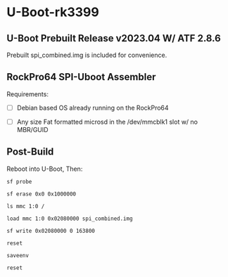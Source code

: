 # U-Boot-rk3399
## U-Boot Prebuilt Release v2023.04 W/ ATF 2.8.6

Prebuilt spi_combined.img is included for convenience.

## RockPro64 SPI-Uboot Assembler

Requirements:

* [ ] Debian based OS already running on the RockPro64

* [ ] Any size Fat formatted microsd in the /dev/mmcblk1 slot w/ no MBR/GUID


## Post-Build

Reboot into U-Boot, Then:

`sf probe`

`sf erase 0x0 0x1000000`

`ls mmc 1:0 /`

`load mmc 1:0 0x02080000 spi_combined.img`

`sf write 0x02080000 0 163800`

`reset`

`saveenv`

`reset`
